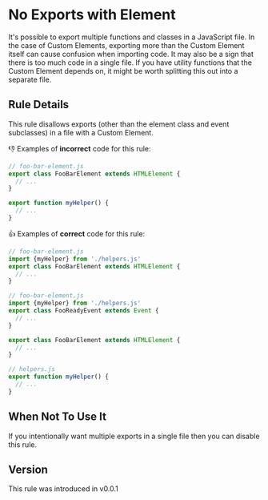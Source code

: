 # No Exports with Element

It's possible to export multiple functions and classes in a JavaScript file. In the case of Custom Elements, exporting more than the Custom Element itself can cause confusion when importing code. It may also be a sign that there is too much code in a single file. If you have utility functions that the Custom Element depends on, it might be worth splitting this out into a separate file.

## Rule Details

This rule disallows exports (other than the element class and event subclasses) in a file with a Custom Element.

👎 Examples of **incorrect** code for this rule:

```js
// foo-bar-element.js
export class FooBarElement extends HTMLElement {
  // ...
}

export function myHelper() {
  // ...
}
```

👍 Examples of **correct** code for this rule:

```js
// foo-bar-element.js
import {myHelper} from './helpers.js'
export class FooBarElement extends HTMLElement {
  // ...
}
```

```js
// foo-bar-element.js
import {myHelper} from './helpers.js'
export class FooReadyEvent extends Event {
  // ... 
}

export class FooBarElement extends HTMLElement {
  // ...
}
```

```js
// helpers.js
export function myHelper() {
  // ...
}
```

## When Not To Use It

If you intentionally want multiple exports in a single file then you can disable this rule.

## Version

This rule was introduced in v0.0.1
